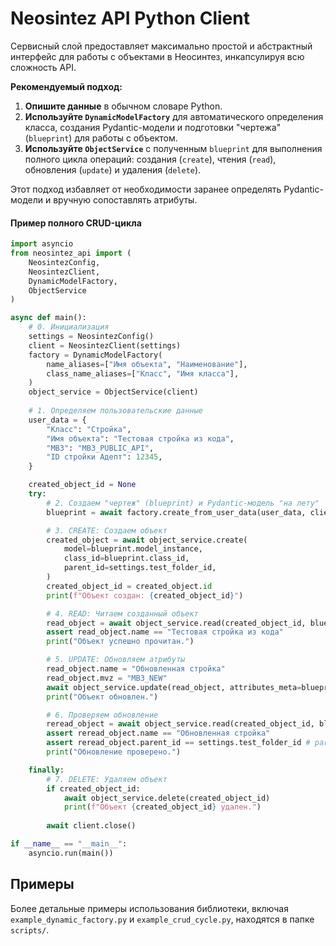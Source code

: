 # Neosintez API Python Client 

Сервисный слой предоставляет максимально простой и абстрактный интерфейс для работы с объектами в Неосинтез, инкапсулируя всю сложность API.

**Рекомендуемый подход:**
1.  **Опишите данные** в обычном словаре Python.
2.  **Используйте `DynamicModelFactory`** для автоматического определения класса, создания Pydantic-модели и подготовки "чертежа" (`blueprint`) для работы с объектом.
3.  **Используйте `ObjectService`** с полученным `blueprint` для выполнения полного цикла операций: создания (`create`), чтения (`read`), обновления (`update`) и удаления (`delete`).

Этот подход избавляет от необходимости заранее определять Pydantic-модели и вручную сопоставлять атрибуты.

#### Пример полного CRUD-цикла

```python
import asyncio
from neosintez_api import (
    NeosintezConfig, 
    NeosintezClient, 
    DynamicModelFactory, 
    ObjectService
)

async def main():
    # 0. Инициализация
    settings = NeosintezConfig()
    client = NeosintezClient(settings)
    factory = DynamicModelFactory(
        name_aliases=["Имя объекта", "Наименование"],
        class_name_aliases=["Класс", "Имя класса"],
    )
    object_service = ObjectService(client)
    
    # 1. Определяем пользовательские данные
    user_data = {
        "Класс": "Стройка",
        "Имя объекта": "Тестовая стройка из кода",
        "МВЗ": "МВЗ_PUBLIC_API",
        "ID стройки Адепт": 12345,
    }

    created_object_id = None
    try:
        # 2. Создаем "чертеж" (blueprint) и Pydantic-модель "на лету"
        blueprint = await factory.create_from_user_data(user_data, client)

        # 3. CREATE: Создаем объект
        created_object = await object_service.create(
            model=blueprint.model_instance,
            class_id=blueprint.class_id,
            parent_id=settings.test_folder_id,
        )
        created_object_id = created_object.id
        print(f"Объект создан: {created_object_id}")

        # 4. READ: Читаем созданный объект
        read_object = await object_service.read(created_object_id, blueprint.model_class)
        assert read_object.name == "Тестовая стройка из кода"
        print("Объект успешно прочитан.")

        # 5. UPDATE: Обновляем атрибуты
        read_object.name = "Обновленная стройка"
        read_object.mvz = "МВЗ_NEW"
        await object_service.update(read_object, attributes_meta=blueprint.attributes_meta)
        print("Объект обновлен.")

        # 6. Проверяем обновление
        reread_object = await object_service.read(created_object_id, blueprint.model_class)
        assert reread_object.name == "Обновленная стройка"
        assert reread_object.parent_id == settings.test_folder_id # parent_id не менялся
        print("Обновление проверено.")

    finally:
        # 7. DELETE: Удаляем объект
        if created_object_id:
            await object_service.delete(created_object_id)
            print(f"Объект {created_object_id} удален.")
        
        await client.close()

if __name__ == "__main__":
    asyncio.run(main())
```

## Примеры

Более детальные примеры использования библиотеки, включая `example_dynamic_factory.py` и `example_crud_cycle.py`, находятся в папке `scripts/`.

